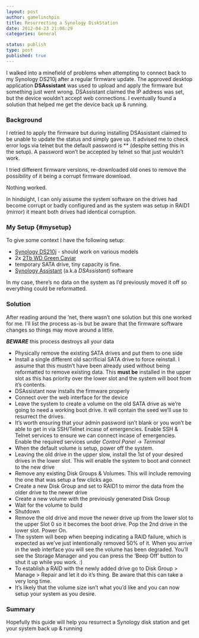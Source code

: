 ```yaml
---
layout: post
author: gamelinchpin
title: Resurrecting a Synology DiskStation
date: 2012-04-23 21:08:29
categories: General

status: publish
type: post
published: true
---
```

I walked into a minefield of problems when attempting to connect back to
my Synology DS210j after a regular firmware update. The approved desktop
application **DSAssistant** was used to upload and apply the firmware
but something just went wrong. DSAssistant claimed the IP address was
set, but the device wouldn’t accept web connections. I eventually found
a solution that helped me get the device back up & running.

### Background

I retried to apply the firmware but during installing DSAssistant
claimed to be unable to update the status and simply gave up. It advised
me to check error logs via telnet but the default password is **
(despite setting this in the setup). A password won’t be accepted by
telnet so that just wouldn’t work.

I tried different firmware versions, re-downloaded old ones to remove
the possibility of it being a corrupt firmware download.

Nothing worked.

In hindsight, I can only assume the system software on the drives had
become corrupt or badly configured and as the system was setup in RAID1
(mirror) it meant both drives had identical corruption.

### My Setup {#mysetup}

To give some context I have the following
setup:

-   [Synology DS210j](http://amzn.to/IlOjvH) - should work on various
    models
-   2x [2Tb WD Green Caviar](http://amzn.to/HWPzmz)
-   temporary SATA drive, tiny capacity is fine.
-   [Synology Assistant](http://www.synology.com/support/download.php)
    (a.k.a *DSAssistant*) software

In my case, there’s no data on the system as I’d previously moved it off
so everything could be reformatted.

### Solution

After reading around the ’net, there wasn’t one solution but this one
worked for me.
 I’ll list the process as-is but be aware that the firmware software
changes so things may move around a little.

***BEWARE*** this process destroys all your data

-   Physically remove the existing SATA drives and put them to one side
-   Install a single different old sacrificial SATA drive to force
    reinstall. I assume that this mustn’t have been already used without
    being reformatted to remove existing data. This **must be**
    installed in the upper slot as this has priority over the lower slot
    and the system will boot from it’s contents.
-   DSAssistant now installs the firmware properly
-   Connect over the web interface for the device
-   Leave the system to create a volume on the old SATA drive as we’re
    going to need a working boot drive. It will contain the seed we’ll
    use to resurrect the drives.
-   It’s worth ensuring that your admin password isn’t blank or you
    won’t be able to get in via SSH/Telnet incase of emergencies. Enable
    SSH & Telnet services to ensure we can connect incase of
    emergencies. Enable the required services under *Control Panel* ->
    *Terminal*
-   When the default volume is setup, power off the system.
-   Leaving the old drive in the upper slow, install the 1st of your
    desired drives in the lower slot. This will enable the system to
    boot and connect to the new drive
-   Remove any existing Disk Groups & Volumes. This will include
    removing the one that was setup a few clicks ago.
-   Create a new Disk Group and set to RAID1 to mirror the data from the
    older drive to the newer drive
-   Create a new volume with the previously generated Disk Group
-   Wait for the volume to build
-   Shutdown
-   Remove the old drive and move the newer drive up from the lower slot
    to the upper Slot 0 so it becomes the boot drive. Pop the 2nd drive
    in the lower slot. Power On.
-   The system will beep when beeping indicating a RAID failure, which
    is expected as we’ve just intentionally removed 50% of it. When you
    arrive in the web interface you will see the volume has been
    degraded. You’ll see the Storage Manager and you can press the ‘Beep
    Off’ button to shut it up while you work. :)
-   To establish a RAID with the newly added drive go to Disk Group >
    Manage > Repair and let it do it’s thing. Be aware that this can
    take a very long time.
-   It’s likely that the volume size isn’t what you’d like and you can
    now setup your system as you desire.

### Summary

Hopefully this guide will help you resurrect a Synology disk station and
get your system back up & running
